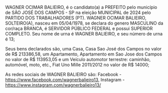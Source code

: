 WAGNER OCIMAR BALIEIRO, é o candidato(a) a PREFEITO pelo município de SÃO JOSÉ DOS CAMPOS - SP na eleição MUNICIPAL de 2024 pelo PARTIDO DOS TRABALHADORES (PT). WAGNER OCIMAR BALIEIRO, SOLTEIRO(A), nasceu em 05/04/1978, se declara do genero MASCULINO da cor/raça BRANCA, é SERVIDOR PÚBLICO FEDERAL e possui SUPERIOR COMPLETO. Seu nome de urna é WAGNER BALIEIRO, e seu número de urna é 13;

Seus bens declarados são, uma Casa, Casa Sao José dos Campos no valor de R$ 213386,58, um Apartamento, Apartamento em Sao Jose dos Campos no valor de R$ 113953,05 e um Veículo automotor terrestre: caminhão, automóvel, moto, etc., Fiat Uno Mille 2011/2012	no valor de R$ 14000;

As redes sociais de WAGNER BALIEIRO são: Facebook - https://www.facebook.com/wagnerbalieiro13, Instagram - https://www.instagram.com/wagnerbalieiro13/